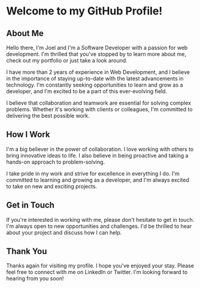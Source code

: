 # Welcome to my GitHub Profile!

## About Me

Hello there, I'm Joel and I'm a Software Developer with a passion for web development. I'm thrilled that you've stopped by to learn more about me, check out my portfolio or just take a look around.

I have more than 2 years of experience in Web Development, and I believe in the importance of staying up-to-date with the latest advancements in technology. I'm constantly seeking opportunities to learn and grow as a developer, and I'm excited to be a part of this ever-evolving field.

I believe that collaboration and teamwork are essential for solving complex problems. Whether it's working with clients or colleagues, I'm committed to delivering the best possible work.

## How I Work

I'm a big believer in the power of collaboration. I love working with others to bring innovative ideas to life. I also believe in being proactive and taking a hands-on approach to problem-solving.

I take pride in my work and strive for excellence in everything I do. I'm committed to learning and growing as a developer, and I'm always excited to take on new and exciting projects.

## Get in Touch

If you're interested in working with me, please don't hesitate to get in touch. I'm always open to new opportunities and challenges. I'd be thrilled to hear about your project and discuss how I can help.

## Thank You

Thanks again for visiting my profile. I hope you've enjoyed your stay. Please feel free to connect with me on LinkedIn or Twitter. I'm looking forward to hearing from you soon!
